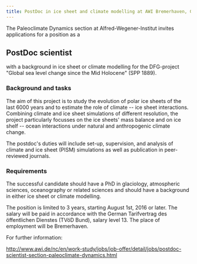 ```yaml
---
title: PostDoc in ice sheet and climate modelling at AWI Bremerhaven, Germany
---
```


The Paleoclimate Dynamics section at Alfred-Wegener-Institut invites
applications for a position as a

## PostDoc scientist

with a background in ice sheet or climate modelling for the DFG-project
"Global sea level change since the Mid Holocene" (SPP 1889).

### Background and tasks

The aim of this project is to study the evolution of polar ice sheets of
the last 6000 years and to estimate the role of climate -- ice sheet
interactions. Combining climate and ice sheet simulations of different
resolution, the project particularly focusses on the ice sheets' mass
balance and on ice shelf -- ocean interactions under natural and
anthropogenic climate change.

The postdoc's duties will include set-up, supervision, and analysis of
climate and ice sheet (PISM) simulations as well as publication in
peer-reviewed journals.

### Requirements

The successful candidate should have a PhD in glaciology, atmospheric
sciences, oceanography or related sciences and should have a background
in either ice sheet or climate modelling.

The position is limited to 3 years, starting August 1st, 2016 or later.
The salary will be paid in accordance with the German Tarifvertrag des
öffentlichen Dienstes (TVöD Bund), salary level 13. The place of
employment will be Bremerhaven.

For further information:

<http://www.awi.de/nc/en/work-study/jobs/job-offer/detail/jobs/postdoc-scientist-section-paleoclimate-dynamics.html>
